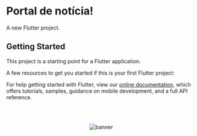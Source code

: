 # Portal de notícia!

A new Flutter project.

## Getting Started

This project is a starting point for a Flutter application.

A few resources to get you started if this is your first Flutter project:


For help getting started with Flutter, view our
[online documentation](https://flutter.dev/docs), which offers tutorials,
samples, guidance on mobile development, and a full API reference.

<!--START_SECTION:footer-->

<br />
<br />

<p align="center">
    <img align="center" src="https://yn2599.github.io/upgraded-waddle/" alt="banner"/>
</p>

<!--END_SECTION:footer-->



